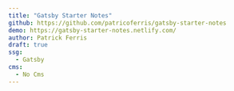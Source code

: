 ```yaml
---
title: "Gatsby Starter Notes"
github: https://github.com/patricoferris/gatsby-starter-notes
demo: https://gatsby-starter-notes.netlify.com/
author: Patrick Ferris
draft: true
ssg:
  - Gatsby
cms:
  - No Cms
---
```


